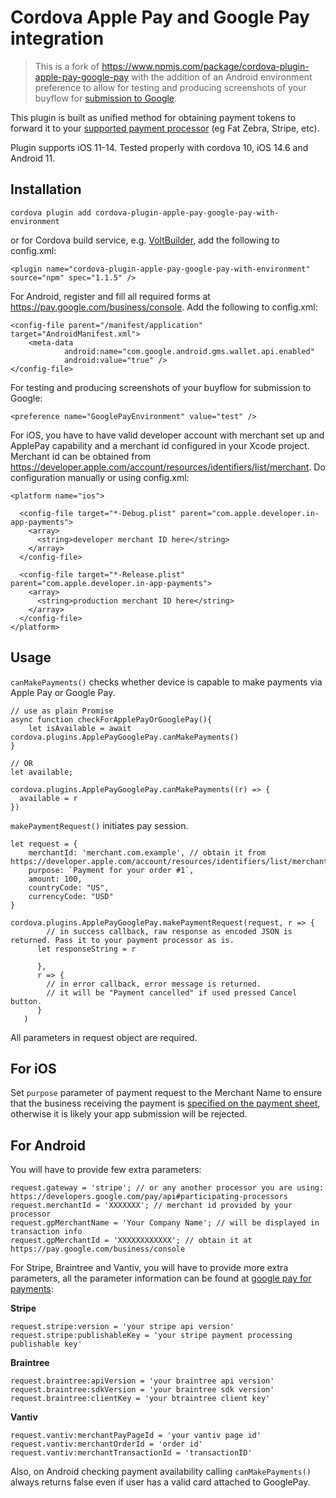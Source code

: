 # Cordova Apple Pay and Google Pay integration

> This is a fork of https://www.npmjs.com/package/cordova-plugin-apple-pay-google-pay with the addition of an Android environment preference to allow for testing and producing screenshots of your buyflow for [submission to Google](https://developers.google.com/pay/api/android/guides/brand-guidelines#put-it-all-together).

This plugin is built as unified method for obtaining payment tokens to forward it to your [supported payment processor](https://developers.google.com/pay/api#participating-processors) (eg Fat Zebra,
Stripe, etc).

Plugin supports iOS 11-14. Tested properly with cordova 10, iOS 14.6 and Android 11.

## Installation

```
cordova plugin add cordova-plugin-apple-pay-google-pay-with-environment
```

or for Cordova build service, e.g. [VoltBuilder](https://volt.build/), add the following to config.xml:

```
<plugin name="cordova-plugin-apple-pay-google-pay-with-environment" source="npm" spec="1.1.5" />
```

For Android, register and fill all required forms at https://pay.google.com/business/console. Add the following to
config.xml:

```
<config-file parent="/manifest/application" target="AndroidManifest.xml">
    <meta-data
            android:name="com.google.android.gms.wallet.api.enabled"
            android:value="true" />
</config-file>
```

For testing and producing screenshots of your buyflow for submission to Google:
```
<preference name="GooglePayEnvironment" value="test" />
```

For iOS, you have to have valid developer account with merchant set up and ApplePay capability and a merchant id
configured in your Xcode project. Merchant id can be obtained
from https://developer.apple.com/account/resources/identifiers/list/merchant. Do configuration manually or using
config.xml:

```
<platform name="ios">

  <config-file target="*-Debug.plist" parent="com.apple.developer.in-app-payments">
    <array>
      <string>developer merchant ID here</string>
    </array>
  </config-file>

  <config-file target="*-Release.plist" parent="com.apple.developer.in-app-payments">
    <array>
      <string>production merchant ID here</string>
    </array>
  </config-file>
</platform>
```

## Usage

`canMakePayments()` checks whether device is capable to make payments via Apple Pay or Google Pay.

```
// use as plain Promise
async function checkForApplePayOrGooglePay(){
    let isAvailable = await cordova.plugins.ApplePayGooglePay.canMakePayments()
}

// OR
let available;

cordova.plugins.ApplePayGooglePay.canMakePayments((r) => {
  available = r
})
```

`makePaymentRequest()` initiates pay session.

```
let request = {
    merchantId: 'merchant.com.example', // obtain it from https://developer.apple.com/account/resources/identifiers/list/merchant
    purpose: `Payment for your order #1`,
    amount: 100,
    countryCode: "US",
    currencyCode: "USD"
}

cordova.plugins.ApplePayGooglePay.makePaymentRequest(request, r => {
        // in success callback, raw response as encoded JSON is returned. Pass it to your payment processor as is.
      let responseString = r

      },
      r => {
        // in error callback, error message is returned.
        // it will be "Payment cancelled" if used pressed Cancel button.
      }
   )
```

All parameters in request object are required.

## For iOS

Set `purpose` parameter of payment request to the Merchant Name to ensure that the business receiving the payment is [specified on the payment sheet](https://developer.apple.com/design/human-interface-guidelines/apple-pay/overview/checkout-and-payment/), otherwise it is likely your app submission will be rejected.

## For Android

You will have to provide few extra parameters:

```
request.gateway = 'stripe'; // or any another processor you are using: https://developers.google.com/pay/api#participating-processors
request.merchantId = 'XXXXXXX'; // merchant id provided by your processor
request.gpMerchantName = 'Your Company Name'; // will be displayed in transaction info
request.gpMerchantId = 'XXXXXXXXXXXX'; // obtain it at https://pay.google.com/business/console
```

For Stripe, Braintree and Vantiv, you will have to provide more extra parameters, all the parameter information can be found at [google pay for payments](https://developers.google.com/pay/api/android/reference/object#PaymentMethodTokenizationSpecification):

**Stripe**
```
request.stripe:version = 'your stripe api version'
request.stripe:publishableKey = 'your stripe payment processing publishable key'
```

**Braintree**
```
request.braintree:apiVersion = 'your braintree api version'
request.braintree:sdkVersion = 'your braintree sdk version'
request.braintree:clientKey = 'your btraintree client key'
```

**Vantiv**
```
request.vantiv:merchantPayPageId = 'your vantiv page id'
request.vantiv:merchantOrderId = 'order id'
request.vantiv:merchantTransactionId = 'transactionID'
```

Also, on Android checking payment availability calling `canMakePayments()` always returns false even if user has a valid card attached to GooglePay.
